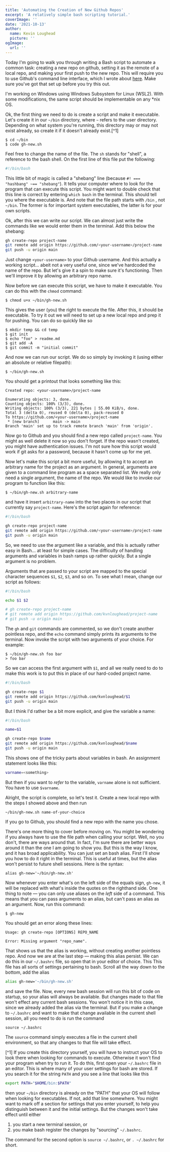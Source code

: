 ```yaml
---
title: 'Automating the Creation of New Github Repos'
excerpt: 'A relatively simple bash scripting tutorial.'
coverImage: ''
date: '2021-10-13'
author:
  name: Kevin Loughead
  picture: ''
ogImage:
  url: ''
---
```


Today I'm going to walk you through writing a Bash script to automate a common 
task: creating a new repo on github, setting it as the remote of a local repo, 
and making your first push to the new repo.  This will require you to use 
Github's command line interface, which I wrote about [here](/posts/gh-cli). 
Make sure you've got that set up before you try this out.

I'm working on Windows using Windows Subsystem for Linux (WSL2). With some 
modifications, the same script should be implementable on any *nix OS.

Ok, the first thing we need to do is create a script and make it executable. 
Let's create it in our `~/bin` directory, where `~` refers to the user directory.
Depending on what system you're running, this directory may or may not exist 
already, so create it if it doesn't already exist.[^1] 

```plain-text
$ cd ~/bin
$ code gh-new.sh
```

Feel free to change the name of the file. The `sh` stands for "shell", a 
reference to the bash shell. On the first line of this file put the following:

```bash
#!/bin/bash
```

This little bit of magic is called a "shebang" line (because 
`#! === "hashbang" ~== "shebang"`). It tells your computer where to look for the
program that can execute this script. You might want to double check that this 
line is correct by entering `which bash` in the terminal. This should tell you
where the executable is. And note that the file path starts with  `/bin` , not 
`~/bin`. The former is for important system executables, the latter is for your
own scripts.

Ok, after this we can write our script. We can almost just write the commands
like we would enter them in the terminal. Add this below the shebang:

```bash
gh create-repo project-name
git remote add origin https://github.com/<your-username>/project-name
git push -u origin main
```

Just change `<your-username>` to your Github username. And this actually a working
script... abeit not a very useful one, since we've hardcoded the name of the
repo. But let's give it a spin to make sure it's functioning. Then we'll improve
it by allowing an arbitrary repo name.

Now before we can execute this script, we have to make it executable. You can do
this with the `chmod` command:

```plain-text 
$ chmod u+x ~/bin/gh-new.sh
```

This gives the user (you) the right to execute the file. After this, it should
be executable. To try it out we will need to set up a new local repo and prep it
for pushing. You can do so quickly like so

```plain-text
$ mkdir temp && cd temp
$ git init
$ echo "foo" > readme.md
$ git add -A
$ git commit -m "initial commit"  
```

And now we can run our script. We do so simply by invoking it (using either an 
absolute or relative filepath):

```plain-text
$ ~/bin/gh-new.sh
```

You should get a printout that looks something like this:

```plain-text
Created repo: <your-username>/project-name

Enumerating objects: 3, done.
Counting objects: 100% (3/3), done.
Writing objects: 100% (3/3), 221 bytes | 55.00 KiB/s, done.
Total 3 (delta 0), reused 0 (delta 0), pack-reused 0
To https://github.com/<your-username>/project-name
 * [new branch]      main -> main
Branch 'main' set up to track remote branch 'main' from 'origin'.
```

Now go to Github and you should find a new repo called `project-name`. You might
as well delete it now so you don't forget. If the repo wasn't created, you might
have authentication issues. I'm not sure how this script would work if git asks
for a password, because it hasn't come up for me yet.

Now let's make this script a bit more useful, by allowing it to accept an
arbitrary name for the project as an argument. In general, arguments are given 
to a command line program as a space separated list. We really only need a 
single argument, the name of the repo. We would like to invoke our program to 
function like this:

```plain-text
$ ~/bin/gh-new.sh arbitrary-name
```

and have it insert `arbitrary-name` into the two places in our script that 
currently say `project-name`. Here's the script again for reference:

```bash
#!/bin/bash

gh create-repo project-name                 
git remote add origin https://github.com/<your-username>/project-name
git push -u origin main
```

So, we need to use the argument like a variable, and this is actually rather
easy in Bash... at least for simple cases. The difficulty of handling arguments
and variables in bash ramps up rather quickly. But a single argument is no
problem.

Arguments that are passed to your script are mapped to the special character 
sequences `$1`, `$2`, `$3`, and so on. To see what I mean, change our script as follows:

```bash
#!/bin/bash

echo $1 $2

# gh create-repo project-name
# git remote add origin https://github.com/kvnloughead/project-name
# git push -u origin main
```

The `gh` and `git` commands are commented, so we don't create another pointless
repo, and the `echo` command simply prints its arguments to the terminal. Now
invoke the script with two arguments of your choice. For example:

```plain-text
$ ~/bin/gh-new.sh foo bar
> foo bar
```

So we can access the first argument with `$1`, and all we really need to do to
make this work is to put this in place of our hard-coded project name.

```bash
#!/bin/bash

gh create-repo $1
git remote add origin https://github.com/kvnloughead/$1
git push -u origin main
```

But I think I'd rather be a bit more explicit, and give the variable a name:

```bash
#!/bin/bash

name=$1

gh create-repo $name
git remote add origin https://github.com/kvnloughead/$name
git push -u origin main
```

This shows one of the tricky parts about variables in bash. An assignment
statement looks like this:

```bash
varname=<something>
```

But then if you want to _refer_ to the variable, `varname` alone is not
sufficient. You have to use `$varname`.  

Alright, the script is complete, so let's test it. Create a new local repo with
the steps I showed above and then run

```plain-text
~/bin/gh-new.sh name-of-your-choice
```

If you go to Github, you should find a new repo with the name you chose.

There's one more thing to cover before moving on. You might be wondering if you 
always have to use the file path when calling your script. Well, no you don't, 
there are ways around that. In fact, I'm sure there are better ways around it 
than the one I am going to show you. But this is the way I know, and it has 
broad applicability. You can just set an bash alias. First I'll show you how to
do it right in the terminal. This is useful at times, but the alias won't 
persist to future shell sessions. Here is the syntax:

```plain-text
alias gh-new='~/bin/gh-new.sh'
```

Now whenever you enter what's on the left side of the equals sign, `gh-new`, it 
will be replaced with what's inside the quotes on the righthand side.  One thing
to note — you can only use aliases on the _left_ side of a command. This means
that you can pass arguments to an alias, but can't pass an alias as an argument. 
Now, run this command:

```plain-text
$ gh-new
```

You should get an error along these lines:

```plain-text
Usage: gh create-repo [OPTIONS] REPO_NAME

Error: Missing argument "repo_name".
```

That shows us that the alias is working, without creating another pointless repo.
And now we are at the last step — making this alias persist. We can do this in
our `~/.bashrc` file, so open that in your editor of choice. This This file has
all sorts of settings pertaining to bash. Scroll all the way down to the bottom,
add the alias

```bash
alias gh-new='~/bin/gh-new.sh'
```

and save the file. Now, every new bash session will run this bit of code on 
startup, so your alias will always be available. But changes made to that file 
won't effect any current bash sessions. You won't notice it in this case, since
we already added the alias via the terminal. But if you make a change to
`~/.bashrc` and want to make that change available in the current shell session,
all you need to do is run the command

```plain-text
source ~/.bashrc
```

The `source` command simply executes a file in the current shell environment, so
that any changes to that file will take effect.

[^1] If you create this directory yourself, you will have to instruct your OS to
look there when looking for commands to execute. Otherwise it won't find your
program when try to run it. To do this, first open your `~/.bashrc` file in an
editor. This is where many of your user settings for bash are stored. If you
search it for the string `PATH` and you see a line that looks like this

```bash
export PATH="$HOME/bin:$PATH"
```

then your `~/bin` directory is already on the "PATH" that your OS will follow
when looking for executables. If not, add that line somewhere. You might want to
mark off a section for settings that you enter yourself, to help you distinguish
between it and the initial settings. But the changes won't take effect until
either

1. you start a new terminal session, or
2. you make bash register the changes by "sourcing" `~/.bashrc`.

The command for the second option is `source ~/.bashrc`, or `. ~/.bashrc` for
short.
